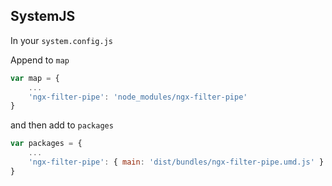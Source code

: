 ## SystemJS

In your `system.config.js`

Append to `map`

```js
var map = {
    ...
    'ngx-filter-pipe': 'node_modules/ngx-filter-pipe'
}
```

and then add to `packages`

```js
var packages = {
    ...
    'ngx-filter-pipe': { main: 'dist/bundles/ngx-filter-pipe.umd.js' }
}
````
